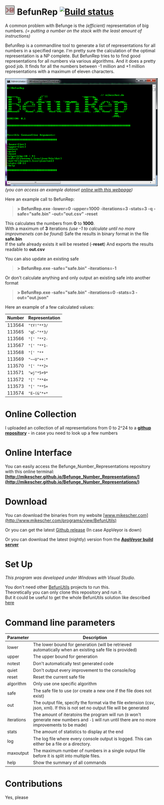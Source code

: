 ![](https://raw.githubusercontent.com/Mikescher/BefunUtils/master/README-FILES/icon_BefunRep.png) BefunRep [![Build status](https://ci.appveyor.com/api/projects/status/1xhmo6m4qpawo5vi/branch/master?svg=true)](https://ci.appveyor.com/project/Mikescher/befunrep/branch/master)
========

A common problem with Befunge is the *(efficient)* representation of big numbers. *(= putting a number on the stack with the least amount of instructions)*

BefunRep is a commandline tool to generate a list of representations for all numbers in a specified range. I'm pretty sure the calculation of the optimal representation is a NP complete. But BefunRep tries to to find good representations for all numbers via various algorithms. And it does a pretty good job. It finds for all the numbers between -1 million and +1 million representations with a maximum of eleven characters.

![](https://raw.githubusercontent.com/Mikescher/BefunUtils/master/README-FILES/BefunRep_Main.png)  
*(you can access an example dataset [online with this webpage](http://mikescher.github.io/Befunge_Number_Representations/))*

Here an example call to BefunRep:

> **\> BefunRep.exe -lower=0 -upper=1000 -iterations=3 -stats=3 -q -safe="safe.bin" -out="out.csv" -reset**

This calculates the numbers from **0** to **1000**.  
With a maximum of  **3** iterations *(use -1 to calculate until no more improvmenets can be found)*
Safe the results in binary format in the file **safe.bin**  
If the safe already exists it will be reseted (-**reset**)
And exports the results readable to **out.csv**  

You can also update an existing safe

> **\> BefunRep.exe -safe="safe.bin" -iterations=-1**

Or don't calculate anything and only output an existing safe into another format

> **\> BefunRep.exe -safe="safe.bin" -iterations=0 -stats=3 -out="out.json"**

Here an example of a few calculated values:

Number | Representation
-------|----------------
113564 | `"tY!"**3/`
113565 | `"qC-"**3/`
113566 | `"[' "**2-`
113567 | `"[' "**1-`
113568 | `"[' "**`
113569 | `"~~U"++:*`
113570 | `"[' "**2+`
113571 | `"wj"*5+9*`
113572 | `"[' "**4+`
113573 | `"[' "**5+`
113574 | `"E~(&"*+*`

Online Collection
=================

I uploaded an collection of all representations from 0 to 2^24 to a **[githup repository](https://github.com/Mikescher/Befunge_Number_Representations)** - in case you need to look up a few numbers

Online Interface
================

You can easily access the Befunge_Number_Representations repository with this online terminal:
**[http://mikescher.github.io/Befunge_Number_Representations/](http://mikescher.github.io/Befunge_Number_Representations/)**

Download
========

You can download the binaries from my website [www.mikescher.com](http://www.mikescher.com/programs/view/BefunUtils)

Or you can get the latest [Github release](https://github.com/Mikescher/BefunRep/releases/latest) (In case AppVeyor is down)

Or you can download the latest (nightly) version from the **[AppVeyor build server](https://ci.appveyor.com/project/Mikescher/BefunExec/build/artifacts)**

Set Up
======

*This program was developed under Windows with Visual Studio.*

You don't need other [BefunUtils](https://github.com/Mikescher/BefunUtils) projects to run this.  
Theoretically you can only clone this repository and run it.  
But it could be useful to get the whole BefunUtils solution like described [here](https://github.com/Mikescher/BefunUtils/blob/master/README.md)  

Command line parameters
=======================

Parameter   | Description
------------|-------------------------------------------
lower       | The lower bound for generation (will be retrieved automatically when an existing safe file is provided)
upper       | The upper bound for generation
notest      | Don't automatically test generated code
quiet       | Don't output every improvement to the console/log
reset       | Reset the current safe file
algorithm   | Only use one specific algorithm
safe        | The safe file to use (or create a new one if the file does not exist)
out         | The output file, specify the format via the file extension (csv, json, xml). If this is not set no output file will be generated
iterations  | The amount of iteratoins the program will run (`0` won't generate new numbers and `-1` will run until there are no more improvements to be made)
stats       | The amount of statistics to display at the end
log         | The log file where every console output is logged. This can either be a file or a directory.
maxoutput   | The maximum number of numbers in a single output file before it is split into multiple files.
help        | Show the summary of all commands


Contributions
=============

Yes, please

